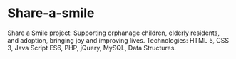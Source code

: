 # Share-a-smile
Share a Smile project: Supporting orphanage children, elderly residents, and adoption, bringing joy and improving lives.
Technologies: HTML 5, CSS 3, Java Script ES6, PHP, jQuery, MySQL, Data Structures. 
